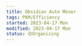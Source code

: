 ```yaml
---
title: Obsidian Auto Mover
tags: PKM/Efficiency
started: 2023-04-17 Mon
modified: 2023-04-17 Mon
status: 🟡Organizing
---
```


